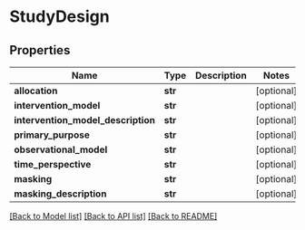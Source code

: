 # StudyDesign

## Properties
Name | Type | Description | Notes
------------ | ------------- | ------------- | -------------
**allocation** | **str** |  | [optional] 
**intervention_model** | **str** |  | [optional] 
**intervention_model_description** | **str** |  | [optional] 
**primary_purpose** | **str** |  | [optional] 
**observational_model** | **str** |  | [optional] 
**time_perspective** | **str** |  | [optional] 
**masking** | **str** |  | [optional] 
**masking_description** | **str** |  | [optional] 

[[Back to Model list]](../README.md#documentation-for-models) [[Back to API list]](../README.md#documentation-for-api-endpoints) [[Back to README]](../README.md)

